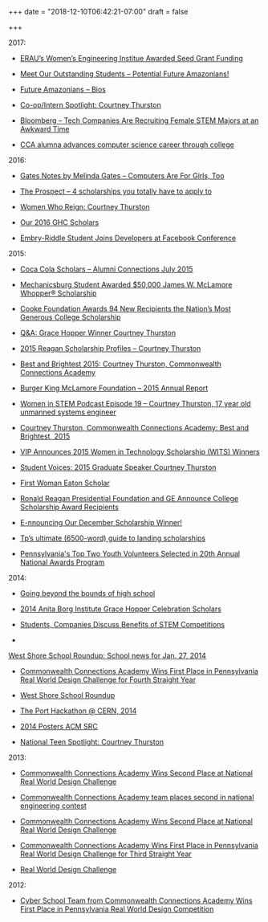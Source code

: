 +++
date = "2018-12-10T06:42:21-07:00"
draft = false

+++

2017:

* [ERAU’s Women’s Engineering Institue Awarded Seed Grant Funding](http://www.newsdaytonabeach.com/community/eraus-womens-engineering-institue-awarded-seed-grant-funding/)

* [Meet Our Outstanding Students – Potential Future Amazonians!](https://online.flippingbook.com/view/762398/2-3)

* [Future Amazonians – Bios](https://online.flippingbook.com/view/1009455/2)

* [Co-op/Intern Spotlight: Courtney Thurston](https://careerservices.erau.edu/blog/2017/12/04/co-opintern-spotlight-courtney-thurston/)

* [Bloomberg – Tech Companies Are Recruiting Female STEM Majors at an Awkward Time](https://www.bloomberg.com/news/articles/2017-09-15/tech-companies-are-recruiting-female-stem-majors-at-an-awkward-time)

* [CCA alumna advances computer science career through college](http://ccaeducate.me/success/success-stories/success-stories-detail/1167/cca-alumna-advances-computer-science-career-through-college)

2016:

* [Gates Notes by Melinda Gates – Computers Are For Girls, Too](https://www.gatesnotes.com/Education/Computers-Are-For-Girls-Too)

* [The Prospect – 4 scholarships you totally have to apply to](http://www.theprospect.net/4-scholarships-you-totally-have-to-apply-to-58185)

* [Women Who Reign: Courtney Thurston](https://reigningit.wordpress.com/2016/03/29/women-who-reign-courtney-thurston/)

* [Our 2016 GHC Scholars](https://ghc.anitab.org/2016-student-academic/scholarships/2016-ghc-scholars/)

* [Embry-Riddle Student Joins Developers at Facebook Conference](https://news.erau.edu/headlines/embry-riddle-student-joins-developers-at-facebook-conference/)

2015:

* [Coca Cola Scholars – Alumni Connections July 2015](http://www.coca-colascholarsfoundation.org/blog/alumni-connections-july-2015/)

* [Mechanicsburg Student Awarded $50,000 James W. McLamore Whopper® Scholarship](https://bkmclamorefoundation.org/mechanicsburg-student-awarded-50000-james-w-mclamore-whopper-scholarship/)

* [Cooke Foundation Awards 94 New Recipients the Nation’s Most Generous College Scholarship](https://www.jkcf.org/our-stories/cooke-foundation-awards-94-new-recipients-the-nations-most-generous-college-scholarship/)

* [Q&A: Grace Hopper Winner Courtney Thurston](https://www.axon.com/company/news/grace-hopper-winner-courtney-thurston)

* [2015 Reagan Scholarship Profiles – Courtney Thurston](https://www.reaganfoundation.org/education/scholarship-programs/ge-reagan-foundation-scholarship-program/2015-scholars/courtney-thurston/)

* [Best and Brightest 2015: Courtney Thurston, Commonwealth Connections Academy](https://www.youtube.com/watch?v=7wPd9AJvlwM)

* [Burger King McLamore Foundation – 2015 Annual Report](https://bkmclamorefoundation.org/wp-content/uploads/2016/09/2016-Annual-Report-v27-JB.pdf)

* [Women in STEM Podcast Episode 19 – Courtney Thurston, 17 year old unmanned systems engineer](http://ladyparagons.com/2015/01/women-in-stem-podcast-episode-19-courtney-thurston-17-year-old-unmanned-systems-engineer/)

* [Courtney Thurston, Commonwealth Connections Academy: Best and Brightest, 2015](http://www.pennlive.com/midstate/index.ssf/2015/05/courtney_thurston_commonwealth.html)

* [VIP Announces 2015 Women in Technology Scholarship (WITS) Winners](https://finance.yahoo.com/news/vip-announces-2015-women-technology-120000794.html)

* [Student Voices: 2015 Graduate Speaker Courtney Thurston](https://www.connectionsacademy.com/news/cca-harrisburg-graduate-speech)

* [First Woman Eaton Scholar](https://twitter.com/ghc/status/574733048408768512)

* [Ronald Reagan Presidential Foundation and GE Announce College Scholarship Award Recipients](https://fortmyers.org/ronald-reagan-presidential-foundation-and-ge-announce-college-scholarship-award-recipients/)

* [E-nnouncing Our December Scholarship Winner!](https://blog.goennounce.com/e-nnouncing-our-december-scholarship-winner/)

* [Tp’s ultimate (6500-word) guide to landing scholarships](http://www.theprospect.net/tps-ultimate-6500-word-guide-to-landing-scholarships-45738)

* [Pennsylvania's Top Two Youth Volunteers Selected in 20th Annual National Awards Program](http://www.businesswire.com/news/home/20150210005288/en/Pennsylvanias-Top-Youth-Volunteers-Selected-20th-Annual)

2014:

* [Going beyond the bounds of high school](http://www.centralpennparent.com/2014/november-2014going-beyond-the-bounds-of-high-school/)

* [2014 Anita Borg Institute Grace Hopper Celebration Scholars](https://ghc.anitab.org/scholars/2014-scholars/courtney-thurston/)

* [Students, Companies Discuss Benefits of STEM Competitions](http://blogs.edweek.org/edweek/time_and_learning/2014/01/town_hall_discusses_benefits_of_stem_competitions.html)

* 
[West Shore School Roundup: School news for Jan. 27, 2014](http://www.pennlive.com/west-shore/index.ssf/2014/01/west_shore_school_roundup_school_news_for_jan_27_2014.html?lipi=urn%3Ali%3Apage%3Ad_flagship3_profile_view_base%3BBkDePt40Rou8Yh2H%2FO5hTw%3D%3D)

* [Commonwealth Connections Academy Wins First Place in Pennsylvania Real World Design Challenge for Fourth Straight Year](https://www.connectionsacademy.com/news/cca-students-win-2014-state-design-challenge?lipi=urn%3Ali%3Apage%3Ad_flagship3_profile_view_base%3BBkDePt40Rou8Yh2H%2FO5hTw%3D%3D)

* [West Shore School Roundup](http://www.pennlive.com/west-shore/index.ssf/2014/05/west_side_singers_capture_four_wins_at_boston_music_festival_west_shore_school_roundup_for_may_19_20.html?lipi=urn%3Ali%3Apage%3Ad_flagship3_profile_view_base%3BBkDePt40Rou8Yh2H%2FO5hTw%3D%3D)

* [The Port Hackathon @ CERN, 2014](http://theport.ch/home/the-port-2014/)

* [2014 Posters ACM SRC](https://ghc.anitab.org/2014-posters/)

* [National Teen Spotlight: Courtney Thurston](http://potentialmagazine.com/spotlights/national-teen-spotlight%3A-courtney-thurston/)

2013:

* [Commonwealth Connections Academy Wins Second Place at National Real World Design Challenge](http://www.prweb.com/releases/engineering_competition/connections_academy/prweb10682493.htm)

* [Commonwealth Connections Academy team places second in national engineering contest](http://www.pennlive.com/east-shore/index.ssf/2013/05/commonwealth_connections_academy_team_places_second_in_national_engineering_contest.html?lipi=urn%3Ali%3Apage%3Ad_flagship3_profile_view_base%3BBkDePt40Rou8Yh2H%2FO5hTw%3D%3D)

* [Commonwealth Connections Academy Wins Second Place at National Real World Design Challenge](http://www.prweb.com/releases/engineering_competition/connections_academy/prweb10682493.htm?lipi=urn%3Ali%3Apage%3Ad_flagship3_profile_view_base%3BBkDePt40Rou8Yh2H%2FO5hTw%3D%3D)

* [Commonwealth Connections Academy Wins First Place in Pennsylvania Real World Design Challenge for Third Straight Year](https://www.connectionsacademy.com/news/cca-wins-first-place-in-design-challenge?lipi=urn%3Ali%3Apage%3Ad_flagship3_profile_view_base%3BBkDePt40Rou8Yh2H%2FO5hTw%3D%3D)

* [Real World Design Challenge](https://growageneration.com/2013/04/27/1314/)

2012:

* [Cyber School Team from Commonwealth Connections Academy Wins First Place in Pennsylvania Real World Design Competition](https://www.connectionsacademy.com/news/cca-wins-first-place-real-world-design-competition?lipi=urn%3Ali%3Apage%3Ad_flagship3_profile_view_base%3BBkDePt40Rou8Yh2H%2FO5hTw%3D%3D)